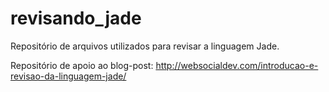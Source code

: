 # revisando_jade

Repositório de arquivos utilizados para revisar a linguagem Jade. 

Repositório de apoio ao blog-post: http://websocialdev.com/introducao-e-revisao-da-linguagem-jade/
